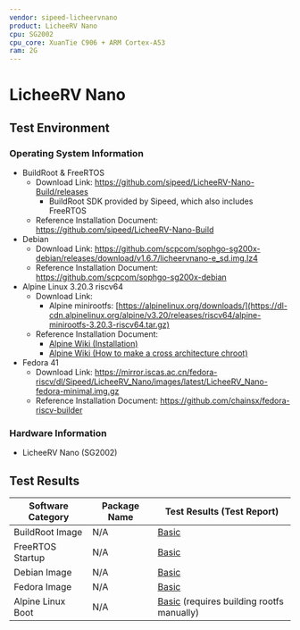 ```yaml
---
vendor: sipeed-licheervnano
product: LicheeRV Nano
cpu: SG2002
cpu_core: XuanTie C906 + ARM Cortex-A53
ram: 2G
---
```


# LicheeRV Nano

## Test Environment

### Operating System Information

- BuildRoot & FreeRTOS
  - Download Link: https://github.com/sipeed/LicheeRV-Nano-Build/releases
    - BuildRoot SDK provided by Sipeed, which also includes FreeRTOS
  - Reference Installation Document: https://github.com/sipeed/LicheeRV-Nano-Build
- Debian
  - Download Link: https://github.com/scpcom/sophgo-sg200x-debian/releases/download/v1.6.7/licheervnano-e_sd.img.lz4
  - Reference Installation Document: https://github.com/scpcom/sophgo-sg200x-debian
- Alpine Linux 3.20.3 riscv64
  - Download Link:
    - Alpine minirootfs: [https://alpinelinux.org/downloads/](https://dl-cdn.alpinelinux.org/alpine/v3.20/releases/riscv64/alpine-minirootfs-3.20.3-riscv64.tar.gz)
  - Reference Installation Document:
    - [Alpine Wiki (Installation)](https://wiki.alpinelinux.org/wiki/Installation)
    - [Alpine Wiki (How to make a cross architecture chroot)](https://wiki.alpinelinux.org/wiki/How_to_make_a_cross_architecture_chroot)
- Fedora 41
  - Download Link: https://mirror.iscas.ac.cn/fedora-riscv/dl/Sipeed/LicheeRV_Nano/images/latest/LicheeRV_Nano-fedora-minimal.img.gz
  - Reference Installation Document: https://github.com/chainsx/fedora-riscv-builder

### Hardware Information

- LicheeRV Nano (SG2002)

## Test Results

| Software Category | Package Name | Test Results (Test Report)                          |
| ----------------- | ------------ | --------------------------------------------------- |
| BuildRoot Image   | N/A          | [Basic][BuildRoot]                                  |
| FreeRTOS Startup  | N/A          | [Basic][FreeRTOS]                                   |
| Debian Image      | N/A          | [Basic][Debian]                                     |
| Fedora Image      | N/A          | [Basic][Fedora]                                     |
| Alpine Linux Boot | N/A          | [Basic][Alpine] (requires building rootfs manually) |

[BuildRoot]: ./BuildRoot/README.md
[FreeRTOS]: ./FreeRTOS/README.md
[Debian]: ./Debian/README.md
[Alpine]: ./Alpine/README.md
[Fedora]: ./Fedora/README.md
